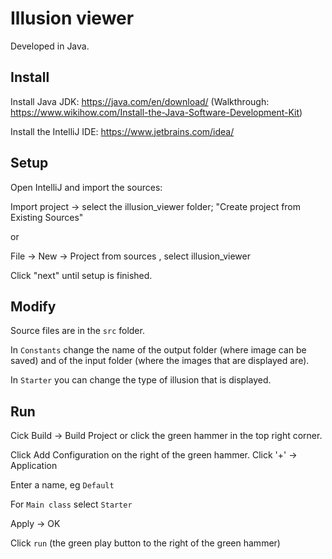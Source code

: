 # Illusion viewer

Developed in Java.

## Install


Install Java JDK: https://java.com/en/download/
(Walkthrough: https://www.wikihow.com/Install-the-Java-Software-Development-Kit)

Install the IntelliJ IDE: https://www.jetbrains.com/idea/

## Setup

Open IntelliJ and import the sources: 

Import project -> select the illusion_viewer folder; "Create project from Existing Sources"

or 

File -> New -> Project from sources , select illusion_viewer

Click "next" until setup is finished.

## Modify

Source files are in the `src` folder.

In `Constants` change the name of the output folder (where image can be saved) and of the input folder (where the images that are displayed are).

In `Starter` you can change the type of illusion that is displayed.


## Run

Cick Build -> Build Project or click the green hammer in the top right corner.


Click Add Configuration on the right of the green hammer. Click '+' -> Application

Enter a name, eg `Default`

For `Main class` select `Starter`

Apply -> OK

Click `run` (the green play button to the right of the green hammer)


